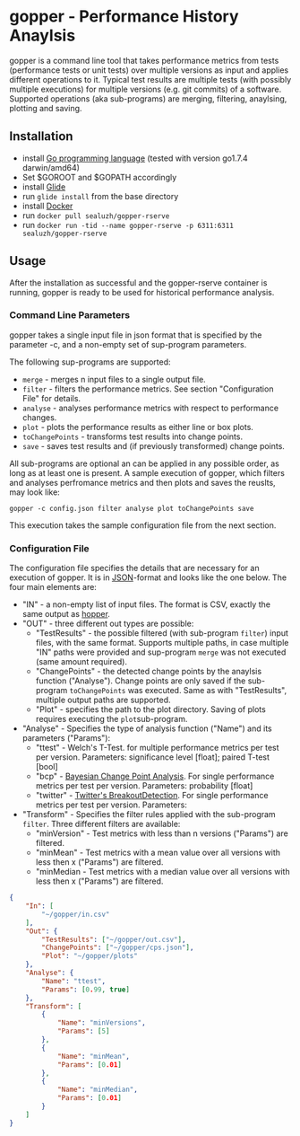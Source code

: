 # gopper - Performance History Anaylsis
gopper is a command line tool that takes performance metrics from tests (performance tests or unit tests) over multiple versions as input and applies different operations to it.
Typical test results are multiple tests (with possibly multiple executions) for multiple versions (e.g. git commits) of a software.
Supported operations (aka sub-programs) are merging, filtering, anaylsing, plotting and saving.

## Installation
* install [Go programming language](https://golang.org) (tested with version go1.7.4 darwin/amd64)
* Set $GOROOT and $GOPATH accordingly
* install [Glide](https://github.com/Masterminds/glide)
* run `glide install` from the base directory
* install [Docker](https://www.docker.com)
* run `docker pull sealuzh/gopper-rserve`
* run `docker run -tid --name gopper-rserve -p 6311:6311 sealuzh/gopper-rserve`

## Usage
After the installation as successful and the gopper-rserve container is running, gopper is ready to be used for historical performance analysis.

### Command Line Parameters
gopper takes a single input file in json format that is specified by the parameter -c, and a non-empty set of sup-program parameters.

The following sup-programs are supported:

* `merge` - merges n input files to a single output file.
* `filter` - filters the performance metrics. See section "Configuration File" for details.
* `analyse` - analyses performance metrics with respect to performance changes.
* `plot` - plots the performance results as either line or box plots.
* `toChangePoints` - transforms test results into change points.
* `save` - saves test results and (if previously transformed) change points.

All sub-programs are optional an can be applied in any possible order, as long as at least one is present.
A sample execution of gopper, which filters and analyses perfromance metrics and then plots and saves the reuslts, may look like:
```
gopper -c config.json filter analyse plot toChangePoints save
```
This execution takes the sample configuration file from the next section.

### Configuration File
The configuration file specifies the details that are necessary for an execution of gopper. It is in [JSON](json.org)-format and looks like the one below. The four main elements are:

* "IN" - a non-empty list of input files. The format is CSV, exactly the same output as [hopper](https://github.com/sealuzh/hopper).
* "OUT" - three different out types are possible:
    * "TestResults" - the possible filtered (with sub-program `filter`) input files, with the same format. Supports multiple paths, in case multiple "IN" paths were provided and sup-program `merge` was not executed (same amount required).
    * "ChangePoints" - the detected change points by the anaylsis function ("Analyse"). Change points are only saved if the sub-program `toChangePoints` was executed. Same as with "TestResults", multiple output paths are supported.
    * "Plot" - specifies the path to the plot directory. Saving of plots requires executing the `plot`sub-program.
* "Analyse" - Specifies the type of analysis function ("Name") and its parameters ("Params"):
    * "ttest" - Welch's T-Test. for multiple performance metrics per test per version. Parameters: significance level [float]; paired T-test [bool]
    * "bcp" - [Bayesian Change Point Analysis](https://cran.r-project.org/web/packages/bcp/bcp.pdf). For single performance metrics per test per version. Parameters: probability [float]
    * "twitter" - [Twitter's BreakoutDetection](https://github.com/twitter/BreakoutDetection). For single performance metrics per test per version. Parameters:
* "Transform" - Specifies the filter rules applied with the sub-program `filter`. Three different filters are available:
    * "minVersion" - Test metrics with less than n versions ("Params") are filtered.
    * "minMean" - Test metrics with a mean value over all versions with less then x ("Params") are filtered.
    * "minMedian - Test metrics with a median value over all versions with less then x ("Params") are filtered.

```JSON
{
	"In": [
		"~/gopper/in.csv"
	],
	"Out": {
		"TestResults": ["~/gopper/out.csv"],
		"ChangePoints": ["~/gopper/cps.json"],
		"Plot": "~/gopper/plots"
	},
	"Analyse": {
		"Name": "ttest",
		"Params": [0.99, true]
	},
	"Transform": [
		{
			"Name": "minVersions",
			"Params": [5]
		},
		{
			"Name": "minMean",
			"Params": [0.01]
		},
		{
			"Name": "minMedian",
			"Params": [0.01]
		}
	]
}
```